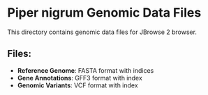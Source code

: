 # Piper nigrum Genomic Data Files

This directory contains genomic data files for JBrowse 2 browser.

## Files:
- **Reference Genome**: FASTA format with indices
- **Gene Annotations**: GFF3 format with index
- **Genomic Variants**: VCF format with index
